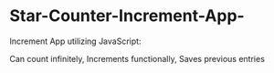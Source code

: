 # Star-Counter-Increment-App-
Increment App utilizing JavaScript:

Can count infinitely,
Increments functionally,
Saves previous entries

